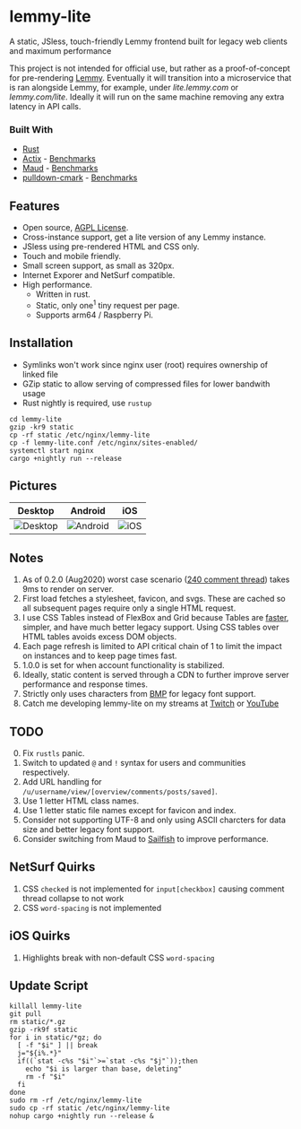 # lemmy-lite
A static, JSless, touch-friendly Lemmy frontend built for legacy web clients and maximum performance

This project is not intended for official use, but rather as a proof-of-concept for pre-rendering [Lemmy](https://github.com/LemmyNet/lemmy). Eventually it will transition into a microservice that is ran alongside Lemmy, for example, under *lite.lemmy.com* or *lemmy.com/lite*. Ideally it will run on the same machine removing any extra latency in API calls.

### Built With

- [Rust](https://www.rust-lang.org)
- [Actix](https://actix.rs) - [Benchmarks](https://www.techempower.com/benchmarks/#test=composite)
- [Maud](https://maud.lambda.xyz) - [Benchmarks](https://ironoxidizer.github.io/ironoxidizer/blog/20200623-fastest-templating-engine)
- [pulldown-cmark](https://github.com/raphlinus/pulldown-cmark) - [Benchmarks](https://github.com/1Password/markdown-benchmarks)

## Features

- Open source, [AGPL License](/LICENSE).
- Cross-instance support, get a lite version of any Lemmy instance.
- JSless using pre-rendered HTML and CSS only.
- Touch and mobile friendly.
- Small screen support, as small as 320px.
- Internet Exporer and NetSurf compatible.
- High performance.
  - Written in rust.
  - Static, only one<sup>1</sup> tiny request per page.
  - Supports arm64 / Raspberry Pi.
  
## Installation

- Symlinks won't work since nginx user (root) requires ownership of linked file
- GZip static to allow serving of compressed files for lower bandwith usage
- Rust nightly is required, use `rustup`
```
cd lemmy-lite
gzip -kr9 static
cp -rf static /etc/nginx/lemmy-lite
cp -f lemmy-lite.conf /etc/nginx/sites-enabled/
systemctl start nginx
cargo +nightly run --release
```

## Pictures

Desktop|Android|iOS
---|---|---
![Desktop](https://user-images.githubusercontent.com/60191958/90257112-b542fd80-de14-11ea-9b84-752b5b691631.png)|![Android](https://user-images.githubusercontent.com/60191958/90256779-351c9800-de14-11ea-8189-092283c8fe28.png)|![iOS](https://user-images.githubusercontent.com/60191958/90353627-b0e53300-e014-11ea-8a08-c7fd03105d1f.png)

## Notes

1. As of 0.2.0 (Aug2020) worst case scenario ([240 comment thread](https://lemmylite.crabdance.com/dev.lemmy.ml/post/30493)) takes 9ms to render on server.
2. First load fetches a stylesheet, favicon, and svgs. These are cached so all subsequent pages require only a single HTML request.
3. I use CSS Tables instead of FlexBox and Grid because Tables are [faster](https://benfrain.com/css-performance-test-flexbox-v-css-table-fight), simpler, and have much better legacy support. Using CSS tables over HTML tables avoids excess DOM objects.
4. Each page refresh is limited to API critical chain of 1 to limit the impact on instances and to keep page times fast.
5. 1.0.0 is set for when account functionality is stabilized.
6. Ideally, static content is served through a CDN to further improve server performance and response times.
7. Strictly only uses characters from [BMP](https://en.wikipedia.org/wiki/Plane_%28Unicode%29#Basic_Multilingual_Plane) for legacy font support.
8. Catch me developing lemmy-lite on my streams at [Twitch](https://www.twitch.tv/ironoxidizer) or [YouTube](https://www.youtube.com/channel/UCXeNgKTWtqOuIMXnhBHAskw)

## TODO

0. Fix `rustls` panic.
1. Switch to updated `@` and `!` syntax for users and communities respectively.
2. Add URL handling for `/u/username/view/[overview/comments/posts/saved]`.
3. Use 1 letter HTML class names.
4. Use 1 letter static file names except for favicon and index.
5. Consider not supporting UTF-8 and only using ASCII charcters for data size and better legacy font support.
6. Consider switching from Maud to [Sailfish](https://github.com/Kogia-sima/sailfish/tree/master/benches) to improve performance.

## NetSurf Quirks

1. CSS `checked` is not implemented for `input[checkbox]` causing comment thread collapse to not work
2. CSS `word-spacing` is not implemented

## iOS Quirks

1. Highlights break with non-default CSS `word-spacing`

## Update Script

```
killall lemmy-lite
git pull
rm static/*.gz
gzip -rk9f static
for i in static/*gz; do
  [ -f "$i" ] || break
  j="${i%.*}"
  if((`stat -c%s "$i"`>=`stat -c%s "$j"`));then
    echo "$i is larger than base, deleting"
    rm -f "$i"
  fi
done
sudo rm -rf /etc/nginx/lemmy-lite
sudo cp -rf static /etc/nginx/lemmy-lite
nohup cargo +nightly run --release &
```



